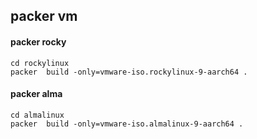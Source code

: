 ## packer vm

#### packer rocky
```shell
cd rockylinux
packer  build -only=vmware-iso.rockylinux-9-aarch64 .
```

#### packer alma
```shell
cd almalinux
packer  build -only=vmware-iso.almalinux-9-aarch64 . 
```
